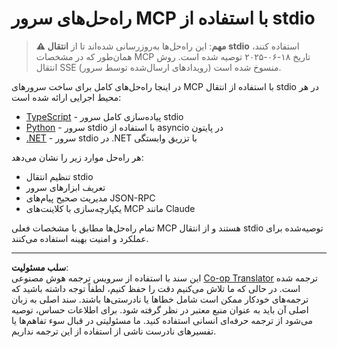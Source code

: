 <!--
CO_OP_TRANSLATOR_METADATA:
{
  "original_hash": "e378b47e0361b7a9b0dab7a0306878c8",
  "translation_date": "2025-08-26T19:59:29+00:00",
  "source_file": "03-GettingStarted/05-stdio-server/solution/README.md",
  "language_code": "fa"
}
-->
# راه‌حل‌های سرور MCP با استفاده از stdio

> **⚠️ مهم**: این راه‌حل‌ها به‌روزرسانی شده‌اند تا از **انتقال stdio** استفاده کنند، همان‌طور که در مشخصات MCP تاریخ ۱۸-۰۶-۲۰۲۵ توصیه شده است. روش انتقال SSE (رویدادهای ارسال‌شده توسط سرور) منسوخ شده است.

در اینجا راه‌حل‌های کامل برای ساخت سرورهای MCP با استفاده از انتقال stdio در هر محیط اجرایی ارائه شده است:

- [TypeScript](../../../../../03-GettingStarted/05-stdio-server/solution/typescript) - پیاده‌سازی کامل سرور stdio
- [Python](../../../../../03-GettingStarted/05-stdio-server/solution/python) - سرور stdio با استفاده از asyncio در پایتون
- [.NET](../../../../../03-GettingStarted/05-stdio-server/solution/dotnet) - سرور stdio در .NET با تزریق وابستگی

هر راه‌حل موارد زیر را نشان می‌دهد:
- تنظیم انتقال stdio
- تعریف ابزارهای سرور
- مدیریت صحیح پیام‌های JSON-RPC
- یکپارچه‌سازی با کلاینت‌های MCP مانند Claude

تمام راه‌حل‌ها مطابق با مشخصات فعلی MCP هستند و از انتقال stdio توصیه‌شده برای عملکرد و امنیت بهینه استفاده می‌کنند.

---

**سلب مسئولیت**:  
این سند با استفاده از سرویس ترجمه هوش مصنوعی [Co-op Translator](https://github.com/Azure/co-op-translator) ترجمه شده است. در حالی که ما تلاش می‌کنیم دقت را حفظ کنیم، لطفاً توجه داشته باشید که ترجمه‌های خودکار ممکن است شامل خطاها یا نادرستی‌ها باشند. سند اصلی به زبان اصلی آن باید به عنوان منبع معتبر در نظر گرفته شود. برای اطلاعات حساس، توصیه می‌شود از ترجمه حرفه‌ای انسانی استفاده کنید. ما مسئولیتی در قبال سوء تفاهم‌ها یا تفسیرهای نادرست ناشی از استفاده از این ترجمه نداریم.